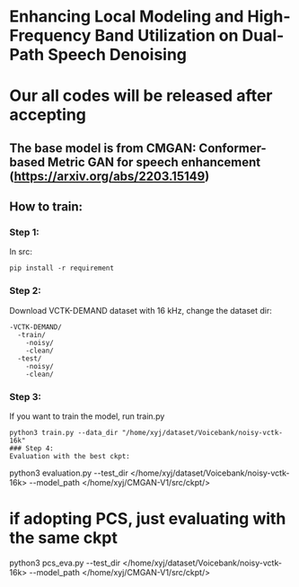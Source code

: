 # Enhancing Local Modeling and High-Frequency Band Utilization on Dual-Path Speech Denoising
# Our all codes will be released after accepting
## The base model is from CMGAN: Conformer-based Metric GAN for speech enhancement (https://arxiv.org/abs/2203.15149)
## How to train:

### Step 1:
In src:

```pip install -r requirement```

### Step 2:
Download VCTK-DEMAND dataset with 16 kHz, change the dataset dir:
```
-VCTK-DEMAND/
  -train/
    -noisy/
    -clean/
  -test/
    -noisy/
    -clean/
```

### Step 3:
If you want to train the model, run train.py
```
python3 train.py --data_dir "/home/xyj/dataset/Voicebank/noisy-vctk-16k"
### Step 4:
Evaluation with the best ckpt:
```
python3 evaluation.py --test_dir </home/xyj/dataset/Voicebank/noisy-vctk-16k> --model_path </home/xyj/CMGAN-V1/src/ckpt/>
# if adopting PCS, just evaluating with the same ckpt
python3 pcs_eva.py --test_dir </home/xyj/dataset/Voicebank/noisy-vctk-16k> --model_path </home/xyj/CMGAN-V1/src/ckpt/>
```
